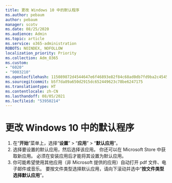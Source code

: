 ```yaml
---
title: 更改 Windows 10 中的默认程序
ms.author: pebaum
author: pebaum
manager: scotv
ms.date: 08/25/2020
ms.audience: Admin
ms.topic: article
ms.service: o365-administration
ROBOTS: NOINDEX, NOFOLLOW
localization_priority: Priority
ms.collection: Adm_O365
ms.custom:
- "6020"
- "9003210"
ms.openlocfilehash: 115089872d4544647e6f46893e82f84c68ad0db7fd9ba2c454590929f599888e
ms.sourcegitcommit: b5f7da89a650d2915dc652449623c78be6247175
ms.translationtype: HT
ms.contentlocale: zh-CN
ms.lasthandoff: 08/05/2021
ms.locfileid: "53950214"
---
```

# <a name="change-default-programs-in-windows-10"></a>更改 Windows 10 中的默认程序

1. 在“**开始**”菜单上，选择“**设置**” > “**应用**” > “**默认应用**”。
2. 选择要设置的默认应用，然后选择该应用。 你还可以在 Microsoft Store 中获取新应用。 必须在安装应用后才能将其设置为默认应用。
3. 你可能希望使用其他应用（非 Microsoft 提供的应用）自动打开 pdf 文件、电子邮件或音乐。 要按文件类型选择默认应用，请向下滚动并选中“**按文件类型选择默认应用**”。